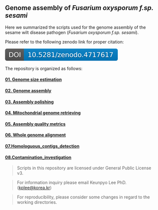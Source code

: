## Genome assembly of *Fusarium oxysporum f.sp. sesami*

Here we summarized the scripts used for the genome assembly of the sesame wilt disease pathogen (*Fusarium oxysporum f.sp. sesami*).

Please refer to the following zenodo link for proper citation: 

[![DOI](https://github.com/Yedomon/Yedomon-Genome_Assembly_Fusarium_oxysporum_f.sp._sesami/blob/main/zenodo.4717617.svg)](https://zenodo.org/badge/latestdoi/322282589) 


The repository is organized as follows:

#### [01. Genome size estimation](https://github.com/Yedomon/Yedomon-Genome_Assembly_Fusarium_oxysporum_f.sp._sesami/tree/main/01.Genome_size_estimation)

#### [02. Genome assembly](https://github.com/Yedomon/Yedomon-Genome_Assembly_Fusarium_oxysporum_f.sp._sesami/tree/main/02.Canu_assembly)

#### [03. Assembly polishing](https://github.com/Yedomon/Yedomon-Genome_Assembly_Fusarium_oxysporum_f.sp._sesami/tree/main/03.Assembly_polishing)

#### [04. Mitochondrial genome retrieving](https://github.com/Yedomon/Yedomon-Genome_Assembly_Fusarium_oxysporum_f.sp._sesami/tree/main/04.Mitochondrial_genome_retrieving)


#### [05. Assembly quality metrics](https://github.com/Yedomon/Yedomon-Genome_Assembly_Fusarium_oxysporum_f.sp._sesami/tree/main/05.Assembly_quality_metrics)


#### [06. Whole genome alignment](https://github.com/Yedomon/Yedomon-Genome_Assembly_Fusarium_oxysporum_f.sp._sesami/tree/main/06.Whole_genome_alignment) 


#### [07.Homologuous_contigs_detection](https://github.com/Yedomon/Yedomon-Genome_Assembly_Fusarium_oxysporum_f.sp._sesami/tree/main/07.Homologous_contigs_detection)


#### [08.Contamination_investigation](https://github.com/Yedomon/Yedomon-Genome_Assembly_Fusarium_oxysporum_f.sp._sesami/tree/main/08.Contamination_investigation)



>  Scripts in this repository are licensed under General Public License v3.

>  For information inquiry please email Keunpyo Lee PhD. (kplee@korea.kr)

> For reproducibility, please consider some changes in regard to the working directories.


 









